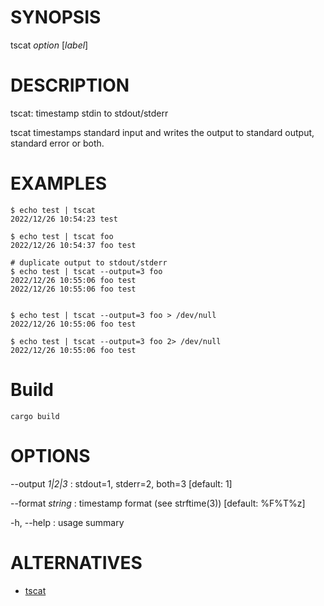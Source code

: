 # SYNOPSIS

tscat *option* [*label*]

# DESCRIPTION

tscat: timestamp stdin to stdout/stderr

tscat timestamps standard input and writes the output to standard output,
standard error or both.

# EXAMPLES

    $ echo test | tscat
    2022/12/26 10:54:23 test

    $ echo test | tscat foo
    2022/12/26 10:54:37 foo test

    # duplicate output to stdout/stderr
    $ echo test | tscat --output=3 foo
    2022/12/26 10:55:06 foo test
    2022/12/26 10:55:06 foo test


    $ echo test | tscat --output=3 foo > /dev/null
    2022/12/26 10:55:06 foo test

    $ echo test | tscat --output=3 foo 2> /dev/null
    2022/12/26 10:55:06 foo test

# Build

    cargo build

# OPTIONS

--output *1|2|3*
: stdout=1, stderr=2, both=3 [default: 1]

--format *string*
: timestamp format (see strftime(3)) [default: %F%T%z]

-h, --help
: usage summary

# ALTERNATIVES

* [tscat](https://github.com/msantos/tscat)
